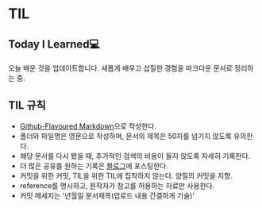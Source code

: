 # TIL
## Today I Learned💻
오늘 배운 것을 업데이트합니다. 
새롭게 배우고 삽질한 경험을 마크다운 문서로 정리하는 중.

## TIL 규칙
- [Github-Flavoured Markdown](https://guides.github.com/features/mastering-markdown/)으로 작성한다.
- 폴더와 파일명은 영문으로 작성하며, 문서의 제목은 50자를 넘기지 않도록 유의한다.
- 해당 문서를 다시 봤을 때, 추가적인 검색의 비용이 들지 않도록 자세히 기록한다.
- 더 많은 공유를 원하는 기록은 [블로그](https://velog.io/@journeyy92)에 포스팅한다.
- 커밋을 위한 커밋, TIL을 위한 TIL에 집착하지 않는다. 양질의 커밋을 지향.
- reference를 명시하고, 원작자가 참고를 허용하는 자료만 사용한다.
- 커밋 메세지는 '년월일 문서제목(업로드 내용 간결하게 기술)'
